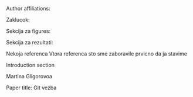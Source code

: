 Author affiliations:

Zaklucok:

Sekcija za figures:

Sekcija za rezultati:

Nekoja referenca
Vtora referenca sto sme zaboravile prvicno da ja stavime

Introduction section

Martina Gligorovoa

Paper title: Git vezba